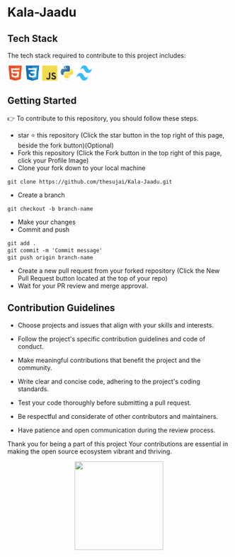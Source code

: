 <!-- # DPB-Hackathon
Dark Patterns Buster Hackathon (DPBH-2023) is a pioneering initiative aimed at challenging students to ideate strategies  and solutions to combat deceptive design practices in the e-commerce digital platforms. The mission behind DPBH-2023 is to  foster a culture of ethical innovation and problem-solving, addressing the pressing issues we encounter in our online e commerce experiences. This hackathon is a join initiative of Department of Consumer Affairs, Ministry of Consumer Affairs, Food  and Public Distribution, Government of India and IIT (BHU), Varanasi is the implementation agency for this nationwide event. 
(Find more at: `https://doca.gov.in/DarkPatternsBusterHackathon/` and `https://dpbh2023.in/`). 

## The problem statement:
`Design and prototype innovative app or software-based solutions that can detect the use, type, and scale of dark patterns on e-commerce platforms`.

## Desirable functionality/ features to deliver: 
### Detect & Flag:
- False Urgency
- Basket sneaking
- Confirm shaming
- Forced action
- Subscription trap
- Interface interference
- Bait and switch
- Drip pricing
- Disguised advertisement
- Nagging

### Desirable technologies and features:
- Generative AI and LLMs for detection of Dark Patterns
- Central or Distributed Repository Management
- Patterns Detection Accuracy
- Data Transparency Compliance
- Data Collection with Privacy Protection
- Cross-Browser Compatibility
- Pattern Versioning
- Crowd sourced Pattern Identification
- Performance Optimization
- Friendly Extensions, Plugins, Mobile apps etc.

## Details on the above are available:
`https://dpbh2023.in/problem-statement.html` 
During the hackathon, participants must build a comprehensive solution in the forms of browser plugins, extensions,  applications, mobile apps etc., to cater to the above desired features and functionalities (but not limited to the above), to deliver  efficient and effective turnkey solutions to safeguard consumers by identifying and exposing the dark patterns in e-commerce  systems in near real-time. 

## Important Note:
For participation, all team leaders must register for Round 1, by submitting their team details along with a one page abstract on  the solution being proposed, before the due date. There may be screening after round 1. The shortlisted Teams shall register for  Round 2 by submitting detailed proposals, codes, apps, documentation, demo video, Tutorials etc. about their proposed solution,  three days before the date of Round 2 final presentations before the esteemed Jury at the Nodal Centre. Only 2-5 best teams may  be nominated by the Nodal Center to participate in Round 3 Grand Finale at IIT (BHU), Varanasi. Certificates of participation,  appreciation, excellence will be given to the participants of Round 1, 2, and 3, respectively. 
### Important Dates: 
#### Round 1: Team Registration* Last Date Dec.31, 2023 *Registration link shall be provided separately 
#### Round 2: Internal Hackathon at Nodal Centre Jan.21 – 31, 2024 
#### Round 3: Grand Finale at IIT (BHU), Varanasi Feb.17, 2024 
`(Latest update on Important Dates: https://dpbh2023.in/index.html)`
`Dr. Hemant Kr. Kathania, ECE, NIT Sikkim, Ravangla Dr. N. S. Rajput, ECE, IIT(BHU), Varanasi SPOC & Nodal Officer, NIT Sikkim Convener, DPBH-2023 E-mail: hemant.ece@nitsikkim.ac.in E-mail: dpbh2023@iitbhu.ac.in` -->



# Kala-Jaadu

  <!-- <img src="assets/images/logo.png" style="width: 180px;height: 200px;"> -->

## Tech Stack

The tech stack required to contribute to this project includes:

<img src = "./icons/html5/html5-original.svg" width="35" height="35">
<img src = "./icons/css3/css3-original.svg" width="35" height="35">
<img src = "./icons/javascript/javascript-original.svg" width="35" height="35">
<img src = "./icons/python/python-original.svg" width="35" height="35">
<img src = "./icons/tailwind/Tailwind_CSS_Logo.svg.png" width="35" height="35">


## Getting Started

:point_right: To contribute to this repository, you should follow these steps.

- star :star: this repository (Click the star button in the top right of this page, beside the fork button)(Optional)
- Fork this repository (Click the Fork button in the top right of this page, click your Profile Image)
- Clone your fork down to your local machine
```
git clone https://github.com/thesujai/Kala-Jaadu.git
```
- Create a branch
```
git checkout -b branch-name
```
- Make your changes
- Commit and push
```
git add .
git commit -m 'Commit message'
git push origin branch-name
```
- Create a new pull request from your forked repository (Click the New Pull Request button located at the top of your repo)
- Wait for your PR review and merge approval.

## Contribution Guidelines

- Choose projects and issues that align with your skills and interests.

- Follow the project's specific contribution guidelines and code of conduct.

- Make meaningful contributions that benefit the project and the community.

- Write clear and concise code, adhering to the project's coding standards.

- Test your code thoroughly before submitting a pull request.

- Be respectful and considerate of other contributors and maintainers.

- Have patience and open communication during the review process.

<!-- # Contributors -->

<!--  <a href="https://github.com/mo-jo-dev/Anuvrat-Website/graphs/contributors"> -->
<!--   <img src="https://contrib.rocks/image?repo=aliveevie/music-hub" /> -->
<!--   <img src="https://contrib.rocks/image?repo=mo-jo-dev/Anuvrat-Website" /> -->
<!-- </a> -->

Thank you for being a part of this project Your contributions are essential in making the open source ecosystem vibrant and thriving.

<div align="center">
<img src="https://media4.giphy.com/media/styFB7hZx7PBc4NlHN/giphy.gif?cid=ecf05e475m8qniyylsf5tisfhb7bbxdoxm7qhwrnzihceiqo&ep=v1_stickers_search&rid=giphy.gif&ct=ts" style="width: 200px;height: 200px;">
</div>
